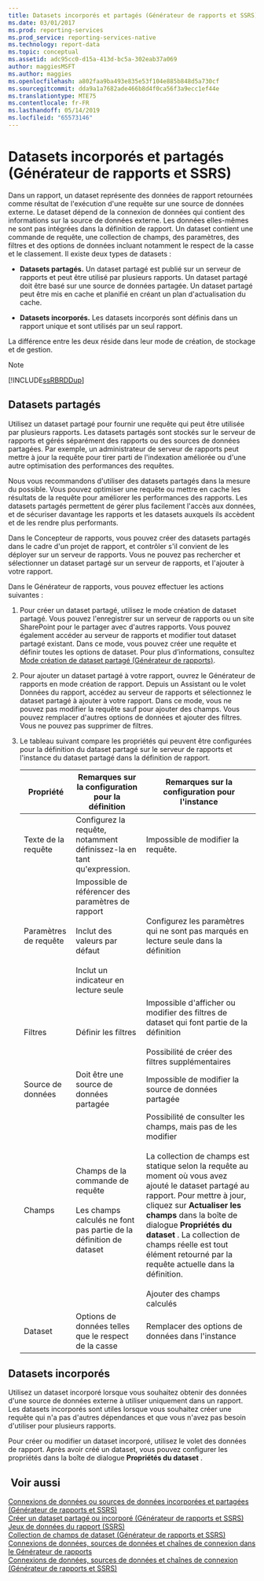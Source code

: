 ```yaml
---
title: Datasets incorporés et partagés (Générateur de rapports et SSRS) | Microsoft Docs
ms.date: 03/01/2017
ms.prod: reporting-services
ms.prod_service: reporting-services-native
ms.technology: report-data
ms.topic: conceptual
ms.assetid: adc95cc0-d15a-413d-bc5a-302eab37a069
author: maggiesMSFT
ms.author: maggies
ms.openlocfilehash: a802faa9ba493e835e53f104e885b848d5a730cf
ms.sourcegitcommit: dda9a1a7682ade466b8d4f0ca56f3a9ecc1ef44e
ms.translationtype: MTE75
ms.contentlocale: fr-FR
ms.lasthandoff: 05/14/2019
ms.locfileid: "65573146"
---
```

# <a name="embedded-and-shared-datasets-report-builder-and-ssrs"></a>Datasets incorporés et partagés (Générateur de rapports et SSRS)
  Dans un rapport, un dataset représente des données de rapport retournées comme résultat de l'exécution d'une requête sur une source de données externe. Le dataset dépend de la connexion de données qui contient des informations sur la source de données externe. Les données elles-mêmes ne sont pas intégrées dans la définition de rapport. Un dataset contient une commande de requête, une collection de champs, des paramètres, des filtres et des options de données incluant notamment le respect de la casse et le classement. Il existe deux types de datasets :  
  
-   **Datasets partagés.** Un dataset partagé est publié sur un serveur de rapports et peut être utilisé par plusieurs rapports. Un dataset partagé doit être basé sur une source de données partagée. Un dataset partagé peut être mis en cache et planifié en créant un plan d'actualisation du cache.  
  
-   **Datasets incorporés.** Les datasets incorporés sont définis dans un rapport unique et sont utilisés par un seul rapport.  
  
 La différence entre les deux réside dans leur mode de création, de stockage et de gestion.  
  
> [!NOTE]  
>  [!INCLUDE[ssRBRDDup](../../includes/ssrbrddup-md.md)]  
  
## <a name="shared-datasets"></a>Datasets partagés  
 Utilisez un dataset partagé pour fournir une requête qui peut être utilisée par plusieurs rapports. Les datasets partagés sont stockés sur le serveur de rapports et gérés séparément des rapports ou des sources de données partagées. Par exemple, un administrateur de serveur de rapports peut mettre à jour la requête pour tirer parti de l'indexation améliorée ou d'une autre optimisation des performances des requêtes.  
  
 Nous vous recommandons d'utiliser des datasets partagés dans la mesure du possible. Vous pouvez optimiser une requête ou mettre en cache les résultats de la requête pour améliorer les performances des rapports. Les datasets partagés permettent de gérer plus facilement l'accès aux données, et de sécuriser davantage les rapports et les datasets auxquels ils accèdent et de les rendre plus performants.  
  
 Dans le Concepteur de rapports, vous pouvez créer des datasets partagés dans le cadre d'un projet de rapport, et contrôler s'il convient de les déployer sur un serveur de rapports. Vous ne pouvez pas rechercher et sélectionner un dataset partagé sur un serveur de rapports, et l'ajouter à votre rapport.  
  
 Dans le Générateur de rapports, vous pouvez effectuer les actions suivantes :  
  
1.  Pour créer un dataset partagé, utilisez le mode création de dataset partagé. Vous pouvez l'enregistrer sur un serveur de rapports ou un site SharePoint pour le partager avec d'autres rapports. Vous pouvez également accéder au serveur de rapports et modifier tout dataset partagé existant. Dans ce mode, vous pouvez créer une requête et définir toutes les options de dataset. Pour plus d’informations, consultez [Mode création de dataset partagé &#40;Générateur de rapports&#41;](../../reporting-services/report-builder/shared-dataset-design-view-report-builder.md).  
  
2.  Pour ajouter un dataset partagé à votre rapport, ouvrez le Générateur de rapports en mode création de rapport. Depuis un Assistant ou le volet Données du rapport, accédez au serveur de rapports et sélectionnez le dataset partagé à ajouter à votre rapport. Dans ce mode, vous ne pouvez pas modifier la requête sauf pour ajouter des champs. Vous pouvez remplacer d'autres options de données et ajouter des filtres. Vous ne pouvez pas supprimer de filtres.  
  
3.  Le tableau suivant compare les propriétés qui peuvent être configurées pour la définition du dataset partagé sur le serveur de rapports et l'instance du dataset partagé dans la définition de rapport.  
  
    |Propriété|Remarques sur la configuration pour la définition|Remarques sur la configuration pour l'instance|  
    |--------------|--------------------------------------------|------------------------------------------|  
    |Texte de la requête|Configurez la requête, notamment définissez-la en tant qu'expression.|Impossible de modifier la requête.|  
    |Paramètres de requête|Impossible de référencer des paramètres de rapport<br /><br /> Inclut des valeurs par défaut<br /><br /> Inclut un indicateur en lecture seule|Configurez les paramètres qui ne sont pas marqués en lecture seule dans la définition|  
    |Filtres|Définir les filtres|Impossible d'afficher ou modifier des filtres de dataset qui font partie de la définition<br /><br /> Possibilité de créer des filtres supplémentaires|  
    |Source de données|Doit être une source de données partagée|Impossible de modifier la source de données partagée|  
    |Champs|Champs de la commande de requête<br /><br /> Les champs calculés ne font pas partie de la définition de dataset|Possibilité de consulter les champs, mais pas de les modifier<br /><br /> La collection de champs est statique selon la requête au moment où vous avez ajouté le dataset partagé au rapport. Pour mettre à jour, cliquez sur **Actualiser les champs** dans la boîte de dialogue **Propriétés du dataset** . La collection de champs réelle est tout élément retourné par la requête actuelle dans la définition.<br /><br /> Ajouter des champs calculés|  
    |Dataset|Options de données telles que le respect de la casse|Remplacer des options de données dans l'instance|  
  
## <a name="embedded-datasets"></a>Datasets incorporés  
 Utilisez un dataset incorporé lorsque vous souhaitez obtenir des données d'une source de données externe à utiliser uniquement dans un rapport. Les datasets incorporés sont utiles lorsque vous souhaitez créer une requête qui n'a pas d'autres dépendances et que vous n'avez pas besoin d'utiliser pour plusieurs rapports.  
  
 Pour créer ou modifier un dataset incorporé, utilisez le volet des données de rapport. Après avoir créé un dataset, vous pouvez configurer les propriétés dans la boîte de dialogue **Propriétés du dataset** .  
  
## <a name="see-also"></a> Voir aussi  
 [Connexions de données ou sources de données incorporées et partagées &#40;Générateur de rapports et SSRS&#41;](https://msdn.microsoft.com/library/f417782c-b85a-4c4d-8a40-839176daba56)   
 [Créer un dataset partagé ou incorporé &#40;Générateur de rapports et SSRS&#41;](../../reporting-services/report-data/create-a-shared-dataset-or-embedded-dataset-report-builder-and-ssrs.md)   
 [Jeux de données du rapport &#40;SSRS&#41;](../../reporting-services/report-data/report-datasets-ssrs.md)   
 [Collection de champs de dataset &#40;Générateur de rapports et SSRS&#41;](../../reporting-services/report-data/dataset-fields-collection-report-builder-and-ssrs.md)   
 [Connexions de données, sources de données et chaînes de connexion dans le Générateur de rapports](https://msdn.microsoft.com/library/7e103637-4371-43d7-821c-d269c2cc1b34)   
 [Connexions de données, sources de données et chaînes de connexion &#40;Générateur de rapports et SSRS&#41;](../../reporting-services/report-data/data-connections-data-sources-and-connection-strings-report-builder-and-ssrs.md)  
  
  
